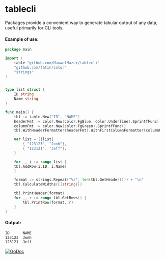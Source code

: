 # tablecli

Packages provide a convenient way to generate tabular output of any data, useful primarily for CLI tools.

#### Example of use:
```go 
package main

import (
    table "github.com/MaxwelMazur/tablecli"
    "github.com/fatih/color"
    "strings"
)


type list struct {
    ID string 
    Name string
}

func main() {
    tbl := table.New("ID", "NAME")
    headerFmt := color.New(color.FgBlue, color.Underline).SprintfFunc()
    columnFmt := color.New(color.FgGreen).SprintfFunc()
    tbl.WithHeaderFormatter(headerFmt).WithFirstColumnFormatter(columnFmt)

    var list = []list{
        { "123123", "Jonh"},
        { "123121", "Jeff"},
    }

    for _, i := range list {
	tbl.AddRow(i.ID, i.Name)
    }

    format := strings.Repeat("%s", len(tbl.GetHeader())) + "\n"
    tbl.CalculateWidths([]string{})

    tbl.PrintHeader(format)
	for _, r := range tbl.GetRows() {
	    tbl.PrintRow(format, r)
    }
}

```

#### Output: 
```sh
ID      NAME  
123123  Jonh  
123121  Jeff 
```

[![GoDoc](https://godoc.org/github.com/MaxwelMazur/tablecli?status.svg)](https://godoc.org/github.com/MaxwelMazur/tablecli)<br>
